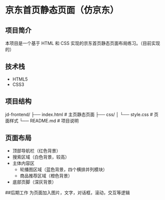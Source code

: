 # 京东首页静态页面（仿京东）

## 项目简介
本项目是一个基于 HTML 和 CSS 实现的京东首页静态页面布局练习。（目前实现的）

## 技术栈
- HTML5
- CSS3

## 项目结构
jd-frontend/
├── index.html # 主页静态页面
├── css/
│   └── style.css # 页面样式
└── README.md # 项目说明

## 页面布局
- 顶部导航栏（红色背景）
- 搜索区域（白色背景，较高）
- 主体内容区
  - 轮播图区域（蓝色背景，四个横排并列模块）
  - 商品推荐区域（橙色背景）
- 底部页脚（深灰背景）

##后期工作
为页面加入图片，文字，对话框，滚动，交互等逻辑
